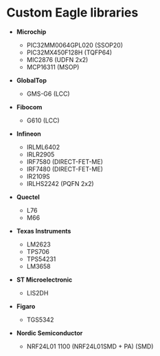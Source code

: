 # Custom Eagle libraries
- <b>Microchip</b>
  - PIC32MM0064GPL020 (SSOP20)
  - PIC32MX450F128H (TQFP64)
  - MIC2876 (UDFN 2x2)
  - MCP16311 (MSOP)

- <b>GlobalTop</b>
  - GMS-G6 (LCC)
  
- <b>Fibocom</b>
  - G610 (LCC)

- <b>Infineon</b>
  - IRLML6402
  - IRLR2905
  - IRF7580 (DIRECT-FET-ME)
  - IRF7480 (DIRECT-FET-ME)
  - IR2109S
  - IRLHS2242 (PQFN 2x2)

- <b>Quectel</b>
  - L76
  - M66

- <b>Texas Instruments</b>
  - LM2623
  - TPS706
  - TPS54231
  - LM3658
  
- <b>ST Microelectronic</b>
  - LIS2DH
  
- <b>Figaro</b>
  - TGS5342

- <b>Nordic Semiconductor</b>
  - NRF24L01 1100 (NRF24L01SMD + PA) (SMD)
